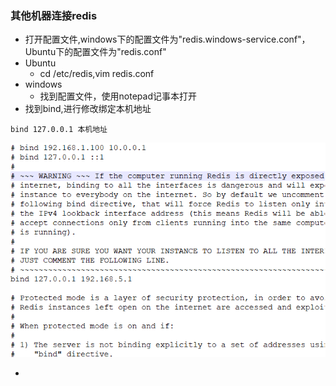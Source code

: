 ### 其他机器连接redis

* 打开配置文件,windows下的配置文件为"redis.windows-service.conf"，Ubuntu下的配置文件为"redis.conf"
* Ubuntu
  * cd /etc/redis,vim redis.conf
* windows
  * 找到配置文件，使用notepad记事本打开
* 找到bind,进行修改绑定本机地址

```
bind 127.0.0.1 本机地址
```

![](/assets/124.1.png)

* 


